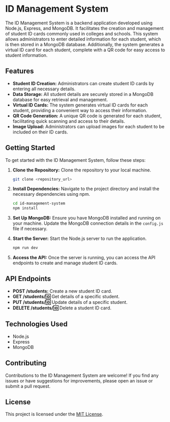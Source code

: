 # ID Management System

The ID Management System is a backend application developed using Node.js, Express, and MongoDB. It facilitates the creation and management of student ID cards commonly used in colleges and schools. This system allows administrators to enter detailed information for each student, which is then stored in a MongoDB database. Additionally, the system generates a virtual ID card for each student, complete with a QR code for easy access to student information.

## Features

- **Student ID Creation:** Administrators can create student ID cards by entering all necessary details.
- **Data Storage:** All student details are securely stored in a MongoDB database for easy retrieval and management.
- **Virtual ID Cards:** The system generates virtual ID cards for each student, providing a convenient way to access their information.
- **QR Code Generation:** A unique QR code is generated for each student, facilitating quick scanning and access to their details.
- **Image Upload:** Administrators can upload images for each student to be included on their ID cards.

## Getting Started

To get started with the ID Management System, follow these steps:

1. **Clone the Repository:** Clone the repository to your local machine.

    ```bash
    git clone <repository_url>
    ```

2. **Install Dependencies:** Navigate to the project directory and install the necessary dependencies using npm.

    ```bash
    cd id-management-system
    npm install
    ```

3. **Set Up MongoDB:** Ensure you have MongoDB installed and running on your machine. Update the MongoDB connection details in the `config.js` file if necessary.

4. **Start the Server:** Start the Node.js server to run the application.

    ```bash
    npm run dev
    ```

5. **Access the API:** Once the server is running, you can access the API endpoints to create and manage student ID cards.

## API Endpoints

- **POST /students:** Create a new student ID card.
- **GET /students/:id:** Get details of a specific student.
- **PUT /students/:id:** Update details of a specific student.
- **DELETE /students/:id:** Delete a student ID card.

## Technologies Used

- Node.js
- Express
- MongoDB

## Contributing

Contributions to the ID Management System are welcome! If you find any issues or have suggestions for improvements, please open an issue or submit a pull request.

## License

This project is licensed under the [MIT License](LICENSE).

